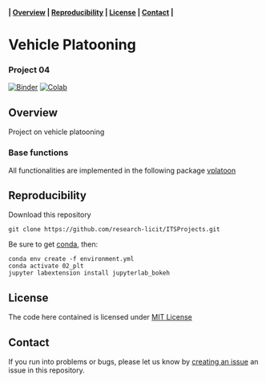 **| [Overview](#overview) | [Reproducibility](#reproducibility) | [License](#license) | [Contact](#contact) |**

# Vehicle Platooning

### Project 04

[![Binder](https://mybinder.org/badge_logo.svg)](https://mybinder.org/v2/gh/research-licit/ITSProjects/main?filepath=Project04_VehPlatoon%2FProject04.ipynb)  [![Colab](https://colab.research.google.com/assets/colab-badge.svg)](https://colab.research.google.com/github/research-licit/ITSProjects/blob/main/Project04_VehPlatoon/Project04.ipynb)

## Overview

Project on vehicle platooning

### Base functions 

All functionalities are implemented in the following package [vplatoon](https://github.com/research-licit/vplatoon)

## Reproducibility

Download this repository

```{bash}
git clone https://github.com/research-licit/ITSProjects.git
```

Be sure to get [conda](https://www.anaconda.com/distribution/), then:

```{bash}
conda env create -f environment.yml
conda activate 02_plt
jupyter labextension install jupyterlab_bokeh
```

## License

The code here contained is licensed under [MIT License](LICENSE)

## Contact 

If you run into problems or bugs, please let us know by [creating an issue](https://github.com/research-licit/ITSProjects/issues/new) an issue in this repository.
